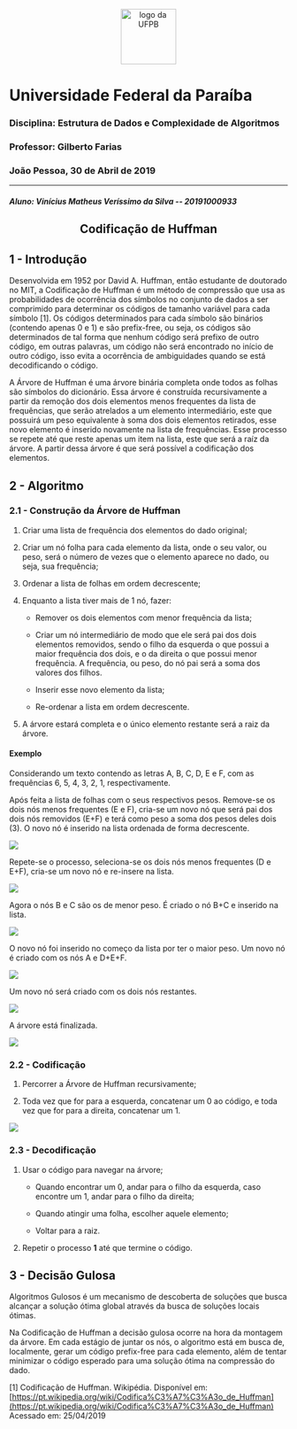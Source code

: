 <p align="center">
<img src="https://github.com/Vnicius/ed-huffman/raw/master/images/ufpb.png"  width="100"  alt="logo da UFPB">
</p>

# Universidade Federal da Paraíba

### Disciplina: Estrutura de Dados e Complexidade de Algoritmos

### Professor: Gilberto Farias

### João Pessoa, 30 de Abril de 2019

---

##### Aluno: Vinícius Matheus Veríssimo da Silva -- 20191000933

  

<h2  align="center"><strong>Codificação de Huffman</strong></h2>


## 1 - Introdução

Desenvolvida em 1952 por David A. Huffman, então estudante de doutorado no MIT, a Codificação de Huffman é um método de compressão que usa as probabilidades de ocorrência dos símbolos no conjunto de dados a ser comprimido para determinar os códigos de tamanho variável para cada símbolo [1]. Os códigos determinados para cada símbolo são binários (contendo apenas 0 e 1) e são prefix-free, ou seja, os códigos são determinados de tal forma que nenhum código será prefixo de outro código, em outras palavras, um código não será encontrado no início de outro código, isso evita a ocorrência de ambiguidades quando se está decodificando o código.

A Árvore de Huffman é uma árvore binária completa onde todos as folhas são símbolos do dicionário. Essa árvore é construída recursivamente a partir da remoção dos dois elementos menos frequentes da lista de frequências, que serão atrelados a um elemento intermediário, este que possuirá um peso equivalente à soma dos dois elementos retirados, esse novo elemento é inserido novamente na lista de frequências. Esse processo se repete até que reste apenas um item na lista, este que será a raíz da árvore. A partir dessa árvore é que será possível a codificação dos elementos.

## 2 - Algoritmo

### 2.1 - Construção da Árvore de Huffman

1. Criar uma lista de frequência dos elementos do dado original;

2. Criar um nó folha para cada elemento da lista, onde o seu valor, ou peso, será o número de vezes que o elemento aparece no dado, ou seja, sua frequência;

3. Ordenar a lista de folhas em ordem decrescente;

4. Enquanto a lista tiver mais de 1 nó, fazer:

	- Remover os dois elementos com menor frequência da lista;

	- Criar um nó intermediário de modo que ele será pai dos dois elementos removidos, sendo o filho da esquerda o que possui a maior frequência dos dois, e o da direita o que possui menor frequência. A frequência, ou peso, do nó pai será a soma dos valores dos filhos.

	 - Inserir esse novo elemento da lista;

	- Re-ordenar a lista em ordem decrescente.

5. A árvore estará completa e o único elemento restante será a raiz da árvore.

#### Exemplo

Considerando um texto contendo as letras A, B, C, D, E e F, com as frequências 6, 5, 4, 3, 2, 1, respectivamente.

  

Após feita a lista de folhas com o seus respectivos pesos. Remove-se os dois nós menos frequentes (E e F), cria-se um novo nó que será pai dos dois nós removidos (E+F) e terá como peso a soma dos pesos deles dois (3). O novo nó é inserido na lista ordenada de forma decrescente.

![](https://github.com/Vnicius/ed-huffman/raw/master/images/huffman-1.png)

Repete-se o processo, seleciona-se os dois nós menos frequentes (D e E+F), cria-se um novo nó e re-insere na lista.

![](https://github.com/Vnicius/ed-huffman/raw/master/images/huffman-2.png)

Agora o nós B e C são os de menor peso. É criado o nó B+C e inserido na lista.

![](https://github.com/Vnicius/ed-huffman/raw/master/images/huffman-3.png)

O novo nó foi inserido no começo da lista por ter o maior peso. Um novo nó é criado com os nós A e D+E+F.

![](https://github.com/Vnicius/ed-huffman/raw/master/images/huffman-4.png)

Um novo nó será criado com os dois nós restantes.

![](https://github.com/Vnicius/ed-huffman/raw/master/images/huffman-5.png)

A árvore está finalizada.

![](https://github.com/Vnicius/ed-huffman/raw/master/images/huffman-6.png)

### 2.2 - Codificação

1. Percorrer a Árvore de Huffman recursivamente;

2. Toda vez que for para a esquerda, concatenar um 0 ao código, e toda vez que for para a direita, concatenar um 1.

![](https://github.com/Vnicius/ed-huffman/raw/master/images/huffman-6.png)

### 2.3 - Decodificação

1. Usar o código para navegar na árvore;
	- Quando encontrar um 0, andar para o filho da esquerda, caso encontre um 1, andar para o filho da direita;
	- Quando atingir uma folha, escolher aquele elemento;

	- Voltar para a raiz.

2. Repetir o processo **1** até que termine o código.

## 3 - Decisão Gulosa

Algoritmos Gulosos é um mecanismo de descoberta de soluções que busca alcançar a solução ótima global através da busca de soluções locais ótimas.

Na Codificação de Huffman a decisão gulosa ocorre na hora da montagem da árvore. Em cada estágio de juntar os nós, o algoritmo está em busca de, localmente, gerar um código prefix-free para cada elemento, além de tentar minimizar o código esperado para uma solução ótima na compressão do dado.

[1] Codificação de Huffman. Wikipédia. Disponível em: [https://pt.wikipedia.org/wiki/Codifica%C3%A7%C3%A3o_de_Huffman](https://pt.wikipedia.org/wiki/Codifica%C3%A7%C3%A3o_de_Huffman) Acessado em: 25/04/2019